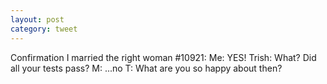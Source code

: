 ```yaml
---
layout: post
category: tweet
---
```

Confirmation I married the right woman #10921:
Me: YES!
Trish: What? Did all your tests pass?
M: ...no
T: What are you so happy about then?
